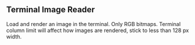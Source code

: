 ## Terminal Image Reader

Load and render an image in the terminal.  Only RGB bitmaps.  Terminal column limit will affect how images are rendered, stick to less than 128 px width.